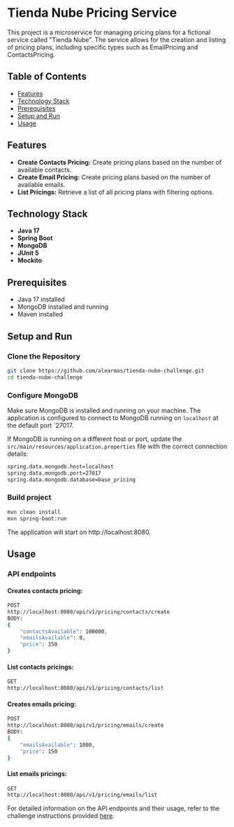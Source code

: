 # Tienda Nube Pricing Service

This project is a microservice for managing pricing plans for a fictional service called "Tienda Nube". The service allows for the creation and listing of pricing plans, including specific types such as EmailPricing and ContactsPricing.

## Table of Contents

- [Features](#features)
- [Technology Stack](#technology-stack)
- [Prerequisites](#prerequisites)
- [Setup and Run](#setup-and-run)
- [Usage](#usage)

## Features

- **Create Contacts Pricing:** Create pricing plans based on the number of available contacts.
- **Create Email Pricing:** Create pricing plans based on the number of available emails.
- **List Pricings:** Retrieve a list of all pricing plans with filtering options.

## Technology Stack

- **Java 17**
- **Spring Boot**
- **MongoDB**
- **JUnit 5**
- **Mockito**

## Prerequisites

- Java 17 installed
- MongoDB installed and running
- Maven installed

## Setup and Run

### Clone the Repository

```bash
git clone https://github.com/alearmas/tienda-nube-challenge.git
cd tienda-nube-challenge
```

### Configure MongoDB

Make sure MongoDB is installed and running on your machine. The application is configured to connect to MongoDB running on `localhost` at the default port `27017.

If MongoDB is running on a different host or port, update the `src/main/resources/application.properties` file with the correct connection details:

```bash
spring.data.mongodb.host=localhost
spring.data.mongodb.port=27017
spring.data.mongodb.database=base_pricing
```

### Build project
```bash
mvn clean install
mvn spring-boot:run
```

The application will start on http://localhost:8080.

## Usage

### API endpoints

#### Creates contacts pricing:

```bash
POST
http://localhost:8080/api/v1/pricing/contacts/create
BODY:
{
    "contactsAvailable": 100000,
    "emailsAvailable": 0,
    "price": 150
}
```

#### List contacts pricings:
```bash
GET
http://localhost:8080/api/v1/pricing/contacts/list
```

#### Creates emails pricing:
```bash
POST
http://localhost:8080/api/v1/pricing/emails/create
BODY:
{
    "emailsAvailable": 1000,
    "price": 150
}
```
#### List emails pricings:
```bash
GET
http://localhost:8080/api/v1/pricing/emails/list
```

For detailed information on the API endpoints and their usage, refer to the challenge instructions provided [here](https://coda.io/d/Desafio-Tecnico-Backend_dk8MpPF3fJa/Desafio-Tecnico-Backend_suxBh?searchClick=df9faa06-486c-46f4-9415-4524b4356914_k8MpPF3fJa#_lucoX).
